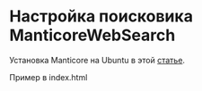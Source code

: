 # Настройка поисковика ManticoreWebSearch
Установка Manticore на Ubuntu в этой [статье](https://gist.github.com/iZerus/8f82bb1cc2b14a8b38a1b22e1f130386).

Пример в index.html